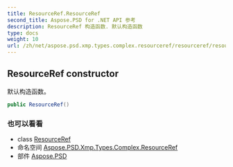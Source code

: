```yaml
---
title: ResourceRef.ResourceRef
second_title: Aspose.PSD for .NET API 参考
description: ResourceRef 构造函数. 默认构造函数
type: docs
weight: 10
url: /zh/net/aspose.psd.xmp.types.complex.resourceref/resourceref/resourceref/
---
```

## ResourceRef constructor

默认构造函数。

```csharp
public ResourceRef()
```

### 也可以看看

* class [ResourceRef](../)
* 命名空间 [Aspose.PSD.Xmp.Types.Complex.ResourceRef](../../resourceref/)
* 部件 [Aspose.PSD](../../../)


